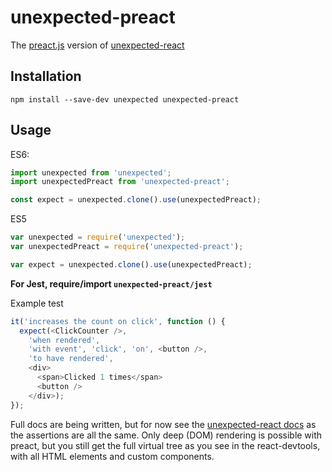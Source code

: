 # unexpected-preact

The [preact.js](http://preactjs.com) version of [unexpected-react](http://bruderstein.github.io/unexpected-react)

## Installation

`npm install --save-dev unexpected unexpected-preact`

## Usage

ES6:
```js
import unexpected from 'unexpected';
import unexpectedPreact from 'unexpected-preact';

const expect = unexpected.clone().use(unexpectedPreact);
```

ES5
```js
var unexpected = require('unexpected');
var unexpectedPreact = require('unexpected-preact');

var expect = unexpected.clone().use(unexpectedPreact);
```

**For Jest, require/import `unexpected-preact/jest`**

Example test
```js
it('increases the count on click', function () {
  expect(<ClickCounter />,
    'when rendered',
    'with event', 'click', 'on', <button />,
    'to have rendered',
    <div>
      <span>Clicked 1 times</span>
      <button />
    </div>);
});
```


Full docs are being written, but for now see the [unexpected-react docs](http://bruderstein.github.io/unexpected-react/assertions/RenderedReactElement/)
as the assertions are all the same. Only deep (DOM) rendering is possible with preact, but you still get the full virtual tree as you see in the react-devtools, with all HTML elements and custom components. 
